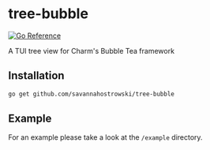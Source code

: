 # tree-bubble
[![Go Reference](https://pkg.go.dev/badge/github.com/savannahostrowski/tree-bubble.svg)](https://pkg.go.dev/github.com/savannahostrowski/tree-bubble)

A TUI tree view for Charm's Bubble Tea framework


## Installation

```bash
go get github.com/savannahostrowski/tree-bubble
```

## Example

For an example please take a look at the `/example` directory.